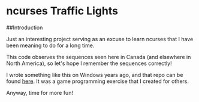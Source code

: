 # ncurses Traffic Lights

##Introduction

Just an interesting project serving as an excuse to learn ncurses that I have
been meaning to do for a long time.

This code observes the sequences seen here in Canada (and elsewhere in North
America), so let's hope I remember the sequences correctly!

I wrote something like this on Windows years ago, and that repo can be found
[here](https://github.com/ButchDean/TrafficLights). It was a game programming
exercise that I created for others.

Anyway, time for more fun!
